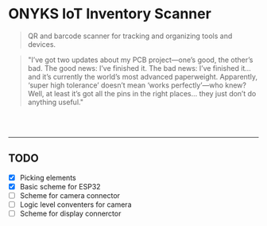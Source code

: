 # ONYKS IoT Inventory Scanner

> QR and barcode scanner for tracking and organizing tools and devices.

> "I’ve got two updates about my PCB project—one’s good, the other’s bad. The good news: I’ve finished it. The bad news: I’ve finished it… and it’s currently the world’s most advanced paperweight. Apparently, ‘super high tolerance’ doesn’t mean ‘works perfectly’—who knew? Well, at least it’s got all the pins in the right places... they just don’t do anything useful."

<br />
<br />

---

## TODO
- [x] Picking elements
- [x] Basic scheme for ESP32
- [ ] Scheme for camera connector
- [ ] Logic level conventers for camera
- [ ] Scheme for display connerctor
